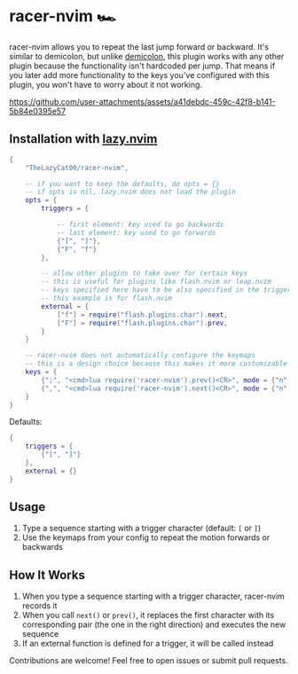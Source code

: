 # racer-nvim 🏎

racer-nvim allows you to repeat the last jump forward or backward. It's similar to demicolon, but unlike [demicolon](https://github.com/mawkler/demicolon.nvim), this plugin works with any other plugin because the functionality isn't hardcoded per jump. That means if you later add more functionality to the keys you've configured with this plugin, you won't have to worry about it not working.

https://github.com/user-attachments/assets/a41debdc-459c-42f8-b141-5b84e0395e57

## Installation with [lazy.nvim](https://github.com/folke/lazy.nvim)

```lua
{
    "TheLazyCat00/racer-nvim",

    -- if you want to keep the defaults, do opts = {}
    -- if opts is nil, lazy.nvim does not load the plugin
    opts = {
        triggers = {

            -- first element: key used to go backwards
            -- last element: key used to go forwards
            {"[", "]"},
            {"F", "f"}
        },

        -- allow other plugins to take over for certain keys
        -- this is useful for plugins like flash.nvim or leap.nvim
        -- keys specified here have to be also specified in the triggers section
        -- this example is for flash.nvim
        external = {
            ["f"] = require("flash.plugins.char").next,
            ["F"] = require("flash.plugins.char").prev,
        }
    }

    -- racer-nvim does not automatically configure the keymaps
    -- this is a design choice because this makes it more customizable
    keys = {
        {";", "<cmd>lua require('racer-nvim').prev()<CR>", mode = {"n", "x"}, desc = "Repeat previous"},
        {",", "<cmd>lua require('racer-nvim').next()<CR>", mode = {"n", "x"}, desc = "Repeat next"},
    }
}
```

Defaults:
```lua
{
    triggers = {
        {"[", "]"}
    },
    external = {}
}
```

## Usage

1. Type a sequence starting with a trigger character (default: `[` or `]`)
2. Use the keymaps from your config to repeat the motion forwards or backwards


## How It Works

1. When you type a sequence starting with a trigger character, racer-nvim records it
2. When you call `next()` or `prev()`, it replaces the first character with its corresponding pair (the one in the right direction)
and executes the new sequence
3. If an external function is defined for a trigger, it will be called instead


Contributions are welcome! Feel free to open issues or submit pull requests.
